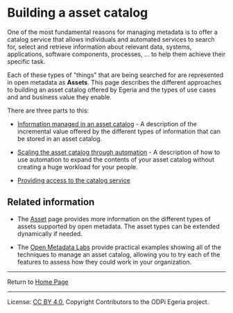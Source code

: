 <!-- SPDX-License-Identifier: CC-BY-4.0 -->
<!-- Copyright Contributors to the ODPi Egeria project 2020. -->

# Building a asset catalog

One of the most fundamental reasons for managing metadata is to offer a catalog service
that allows individuals and automated services to search for, select and retrieve information
about relevant data, systems, applications, software components, processes, ... to help them
achieve their specific task.

Each of these types of "things" that are being searched for are represented in open metadata as 
**Assets**.  This page describes the different approaches to building an asset catalog
offered by Egeria and the types of use cases and and business value they enable.

There are three parts to this:

* [Information managed in an asset catalog](asset-catalog-contents.md) -
  A description of the incremental value offered by the different types of information that
  can be stored in an asset catalog.
  
* [Scaling the asset catalog through automation](scaling-asset-catalog.md) -
  A description of how to use automation to expand the contents of your asset catalog
  without creating a huge workload for your people.
  
* [Providing access to the catalog service]()

## Related information

* The [Asset](../../../open-metadata-implementation/access-services/docs/concepts/assets)
  page provides more information on the different types of assets supported by open metadata.
  The asset types can be extended dynamically if needed.
  
* The [Open Metadata Labs](../../../open-metadata-resources/open-metadata-labs) provide practical
  examples showing all of the techniques to manage an asset catalog, allowing you to try each of
  the features to assess how they could work in your organization.

----
Return to [Home Page](../../../index.md)

----
License: [CC BY 4.0](https://creativecommons.org/licenses/by/4.0/),
Copyright Contributors to the ODPi Egeria project.